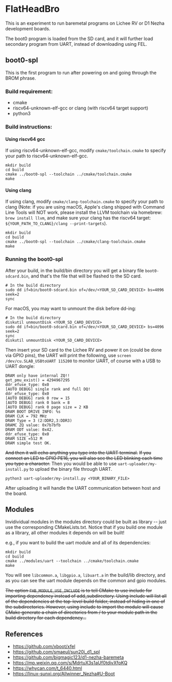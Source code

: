 # FlatHeadBro

This is an experiment to run baremetal programs on Lichee RV or D1 Nezha development boards. 

The boot0 program is loaded from the SD card, and it will further load secondary program from UART, instead of downloading using FEL. 

## boot0-spl 

This is the first program to run after powering on and going through the BROM phrase. 

### Build requirement: 

- cmake 
- riscv64-unknown-elf-gcc or clang (with riscv64 target support) 
- python3 

### Build instructions: 

#### Using riscv64 gcc 

If using riscv64-unknown-elf-gcc, modify `cmake/toolchain.cmake` to specify your path to riscv64-unknown-elf-gcc. 
```
mkdir build 
cd build 
cmake ../boot0-spl --toolchain ../cmake/toolchain.cmake
make 
```
#### Using clang 
If using clang, modify `cmake/clang-toolchain.cmake` to specify your path to clang (Note: if you are using macOS, Apple's clang shipped with Command Line Tools will NOT work, please install the LLVM toolchain via homebrew: `brew install llvm`, and make sure your clang has the riscv64 target: `${YOUR_PATH_TO_CLANG}/clang --print-targets`). 
```
mkdir build 
cd build 
cmake ../boot0-spl --toolchain ../cmake/clang-toolchain.cmake
make 
```

### Running the boot0-spl 

After your build, in the build/bin directory you will get a binary file `boot0-sdcard.bin`, and that's the file that will be flashed to the SD card. 

```
# In the build directory 
sudo dd if=bin/boot0-sdcard.bin of=/dev/<YOUR_SD_CARD_DEVICE> bs=4096 seek=2
sync 
```

For macOS, you may want to unmount the disk before dd-ing: 
```
# In the build directory 
diskutil unmountDisk <YOUR_SD_CARD_DEVICE> 
sudo dd if=bin/boot0-sdcard.bin of=/dev/<YOUR_SD_CARD_DEVICE> bs=4096 seek=2
sync 
diskutil unmountDisk <YOUR_SD_CARD_DEVICE> 
``` 

Then insert your SD card to the Lichee RV and power it on (could be done via GPIO pins), the UART will print the following, use `screen /dev/cu.SLAB_USBtoUART 115200` to monitor UART, of course with a USB to UART dongle: 
```
DRAM only have internal ZQ!!
get_pmu_exist() = 4294967295
ddr_efuse_type: 0x0
[AUTO DEBUG] single rank and full DQ!
ddr_efuse_type: 0x0
[AUTO DEBUG] rank 0 row = 15 
[AUTO DEBUG] rank 0 bank = 8 
[AUTO DEBUG] rank 0 page size = 2 KB 
DRAM BOOT DRIVE INFO: %s
DRAM CLK = 792 MHz
DRAM Type = 3 (2:DDR2,3:DDR3)
DRAMC ZQ value: 0x7b7bfb
DRAM ODT value: 0x42.
ddr_efuse_type: 0x0
DRAM SIZE =512 M
DRAM simple test OK.

```
~~And then it will echo anything you type into the UART terminal.~~ 
~~If you connect an LED to GPIO PE16, you will also see the LED blinking each time you type a character.~~ 
Then you would be able to use `uart-uploader/my-install.py` to upload the binary file through UART. 
```
python3 uart-uploader/my-install.py <YOUR_BINARY_FILE>
```
After uploading it will handle the UART communication between host and the board. 

## Modules 

Invidividual modules in the modules directory could be built as library -- just use the corresponding CMakeLists.txt. 
Notice that if you build one module as a library, all other modules it depends on will be built! 

e.g., if you want to build the uart module and all of its dependencies: 
```
mkdir build 
cd build 
cmake ../modules/uart --toolchain ../cmake/toolchain.cmake 
make 
```
You will see `libcommon.a`, `libgpio.a`, `libuart.a` in the build/lib directory, and as you can see the uart module depends on the common and gpio modules. 

~~The option `FHB_MODULE_USE_INCLUDE` is to tell CMake to use include for importing dependency instead of add_subdirectory. Using include will list all of the dependencies at the top-level build folder, instead of hiding in one of the subdirectories. However, using include to import the module will cause CMake generate a chain of directories from / to your module path in the build directory for each dependency...~~ 

## References 
- https://github.com/xboot/xfel
- https://github.com/smaeul/sun20i_d1_spl
- https://github.com/bigmagic123/d1-nezha-baremeta 
- https://mp.weixin.qq.com/s/MdrtuX3s1aUf0tdivXfpKQ
- https://whycan.com/t_6440.html 
- https://linux-sunxi.org/Allwinner_Nezha#U-Boot





















